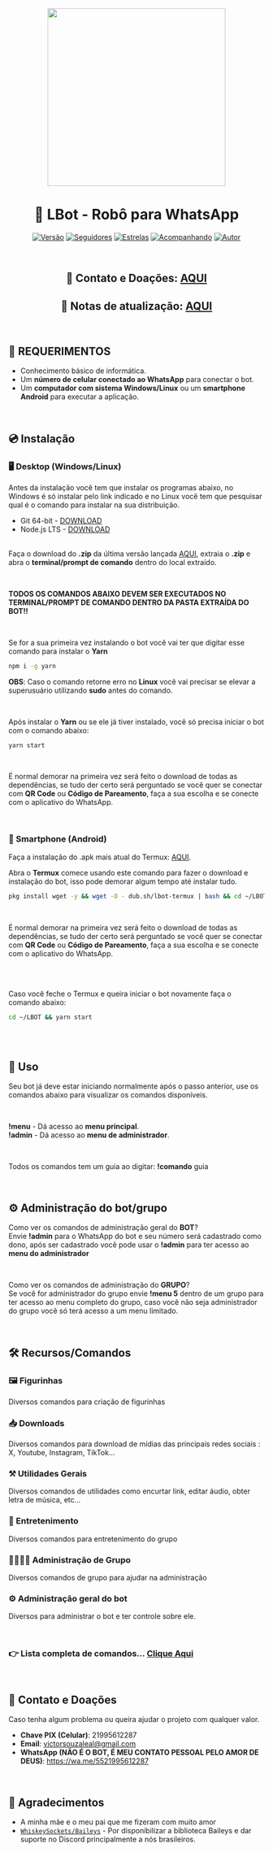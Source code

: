 <p align="center">
<img src="https://img95.pixhost.to/images/1083/472612217_8876.jpg" width="350" height="350"/>
</p>
<h1 align="center">🤖 LBot - Robô para WhatsApp</h1>
<p align="center">
<a href="#"><img title="Versão" src="https://img.shields.io/github/package-json/v/victorsouzaleal/lbot-whatsapp?label=vers%C3%A3o&color=#79C83D"/></a>
<a href="https://github.com/victorsouzaleal/followers"><img title="Seguidores" src="https://img.shields.io/github/followers/victorsouzaleal?label=seguidores&style=flat&color=#79C83D"/></a>
<a href="https://github.com/victorsouzaleal/lbot-whatsapp/stargazers/"><img title="Estrelas" src="https://img.shields.io/github/stars/victorsouzaleal/lbot-whatsapp?label=estrelas&style=flat&color=#79C83D"></a>
<a href="https://github.com/victorsouzaleal/lbot-whatsapp/watchers"><img title="Acompanhando" src="https://img.shields.io/github/watchers/victorsouzaleal/lbot-whatsapp?label=acompanhando&style=flat&color=#79C83D"></a>
<a href="https://github.com/victorsouzaleal"><img title="Autor" src="https://img.shields.io/badge/autor-victorsouzaleal-blue.svg?logo=github&color=#79C83D"></a>
</p>

<br>
<h2 align="center"> 👤 Contato e Doações: <a href="https://github.com/victorsouzaleal/lbot-whatsapp?tab=readme-ov-file#5----contato-e-doações">AQUI</a> </h2>
<h2 align="center"> 🔄 Notas de atualização: <a href="https://github.com/victorsouzaleal/lbot-whatsapp/blob/main/docs/CHANGELOG.md">AQUI</a></h2>

<br>

## 🚨 REQUERIMENTOS
- Conhecimento básico de informática. <br>
- Um **número de celular conectado ao WhatsApp** para conectar o bot. <br>
- Um **computador com sistema Windows/Linux** ou um **smartphone Android** para executar a aplicação.<br>

<br>

## 💿 Instalação

### 🖥️ Desktop (Windows/Linux)

Antes da instalação você tem que instalar os programas abaixo, no Windows é só instalar pelo link indicado e no Linux você tem que pesquisar qual é o comando para instalar na sua distribuição.
- Git 64-bit - [DOWNLOAD](https://git-scm.com/downloads/win)<br>
- Node.js LTS - [DOWNLOAD](https://nodejs.org/en/)<br><br>

Faça o download do **.zip** da última versão lançada [AQUI](https://github.com/victorsouzaleal/lbot-whatsapp/releases/latest), extraia o **.zip** e abra o **terminal/prompt de comando** dentro do local extraído.

<br>

**TODOS OS COMANDOS ABAIXO DEVEM SER EXECUTADOS NO TERMINAL/PROMPT DE COMANDO DENTRO DA PASTA EXTRAÍDA DO BOT!!** 

<br>

Se for a sua primeira vez instalando o bot você vai ter que digitar esse comando para instalar o **Yarn**
```bash
npm i -g yarn
```

**OBS**: Caso o comando retorne erro no **Linux** você vai precisar se elevar a superusuário utilizando **sudo** antes do comando.

<br>

Após instalar o **Yarn** ou se ele já tiver instalado, você só precisa iniciar o bot com o comando abaixo:
```bash
yarn start
```

<br>

É normal demorar na primeira vez será feito o download de todas as dependências, se tudo der certo será perguntado se você quer se conectar com **QR Code** ou **Código de Pareamento**, faça a sua escolha e se conecte com o aplicativo do WhatsApp. 

<br>

### 📱 Smartphone (Android)

Faça a instalação do .apk mais atual do Termux: [AQUI](https://github.com/termux/termux-app/releases/download/v0.118.2/termux-app_v0.118.2+github-debug_universal.apk).

Abra o **Termux** comece usando este comando para fazer o download e instalação do bot, isso pode demorar algum tempo até instalar tudo.
```bash
pkg install wget -y && wget -O - dub.sh/lbot-termux | bash && cd ~/LBOT && yarn start
```
<br>

É normal demorar na primeira vez será feito o download de todas as dependências, se tudo der certo será perguntado se você quer se conectar com **QR Code** ou **Código de Pareamento**, faça a sua escolha e se conecte com o aplicativo do WhatsApp. 

<br>
<br>

Caso você feche o Termux e queira iniciar o bot novamente faça o comando abaixo:
```bash
cd ~/LBOT && yarn start
```

<br>
<br>

## 🤖 Uso

Seu bot já deve estar iniciando normalmente após o passo anterior, use os comandos abaixo para visualizar os comandos disponíveis.

<br>

**!menu** - Dá acesso ao **menu principal**.<br>
**!admin** - Dá acesso ao **menu de administrador**.

<br>

Todos os comandos tem um guia ao digitar: **!comando** guia

<br>

## ⚙️ Administração do bot/grupo

Como ver os comandos de administração geral do **BOT**? <br>
Envie **!admin** para o WhatsApp do bot e seu número será cadastrado como dono, após ser cadastrado você pode usar o **!admin** para ter acesso ao **menu do administrador**

<br>

Como ver os comandos de administração do **GRUPO**? <br>
Se você for administrador do grupo envie **!menu 5** dentro de um grupo para ter acesso ao menu completo do grupo, caso você não seja administrador do grupo você só terá acesso a um menu limitado.

<br>

## 🛠️ Recursos/Comandos

### 🖼️ Figurinhas
Diversos comandos para criação de figurinhas

### 📥 Downloads 
Diversos comandos para download de mídias das principais redes sociais : X, Youtube, Instagram, TikTok...

### ⚒️ Utilidades Gerais
Diversos comandos de utilidades como encurtar link, editar áudio, obter letra de música, etc...

### 👾 Entretenimento
Diversos comandos para entretenimento do grupo

### 👨‍👩‍👦‍👦 Administração de Grupo
Diversos comandos de grupo para ajudar na administração

### ⚙️ Administração geral do bot
Diversos para administrar o bot e ter controle sobre ele.

<br>

### 👉 Lista completa de comandos... [Clique Aqui](docs/COMANDOS.md)

<br>

## 👤 Contato e Doações
Caso tenha algum problema ou queira ajudar o projeto com qualquer valor. 

* **Chave PIX (Celular)**: 21995612287
* **Email**: victorsouzaleal@gmail.com
* **WhatsApp (NÃO É O BOT, É MEU CONTATO PESSOAL PELO AMOR DE DEUS)**: https://wa.me/5521995612287

<br>

## 🙏 Agradecimentos

* A minha mãe e o meu pai que me fizeram com muito amor
* [`WhiskeySockets/Baileys`](https://github.com/WhiskeySockets/Baileys) - Por disponibilizar a biblioteca Baileys e dar suporte no Discord principalmente a nós brasileiros.
